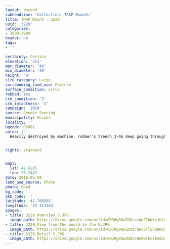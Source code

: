 ```yaml
---
layout: record
subheadline: 'Collection: TRAP Mounds'
title: TRAP Mound - 3220
uuid: '3220'
categories:
- 3000-3999
header: no
tags:
- ''

certainty: Certain
elevation: '513'
max_diameter: '40'
min_diameter: '40'
height: '8'
size_category: Large
surrounding_land_use: Pasture
surface_condition: Scrub
robbed: Yes
crm_condition: '3'
crm_intactness: '3'
campaign: '2010'
source: Remote Sensing
municipality: Shipka
locality: ''
bgcode: DS001
notes: |-
  Heavily destroyed by machine, robber's trench 3-4m deep going through the middle of the mound.


rights: standard


maps:
  lat: 42.6285
  lon: 25.2442
date: 2018-05-29
land_use_source: Photo
photo: Good
bg_code: ''
akb_code: ''
latitude: '42.708585'
longitude: '25.313143'
images:
- title: 3220_Overview_S.JPG
  image_path: https://drive.google.com/uc?id=0B3Rg88wZDQsccWpEZnNtejhlanM
- title: 3220_View from the mound to the N.JPG
  image_path: https://drive.google.com/uc?id=0B3Rg88wZDQscaWJ5TlE5dWRUSkU
- title: 3220_Detail_S.JPG
  image_path: https://drive.google.com/uc?id=0B3Rg88wZDQscWW9wTkozbmdpekU
---
```

